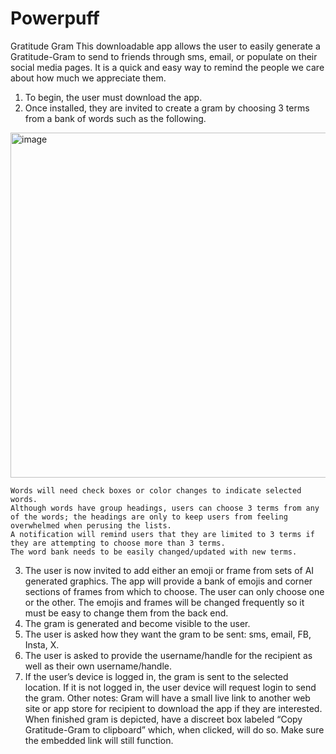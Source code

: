 # Powerpuff
Gratitude Gram
This downloadable app allows the user to easily generate a Gratitude-Gram to send to friends through sms, email, or populate on their social media pages. It is a quick and easy way to remind the people we care about how much we appreciate them.

1. To begin, the user must download the app.
2. Once installed, they are invited to create a gram by choosing 3 terms from a bank of words such
as the following.
<img width="552" alt="image" src="https://github.com/ZEJ-13/Powerpuff/assets/115769227/0b73da7d-0719-40f3-9f66-4c078203fc87">

	Words will need check boxes or color changes to indicate selected words.
	Although words have group headings, users can choose 3 terms from any of the words; the headings are only to keep users from feeling overwhelmed when perusing the lists.
	A notification will remind users that they are limited to 3 terms if they are attempting to choose more than 3 terms.
	The word bank needs to be easily changed/updated with new terms.
3. The user is now invited to add either an emoji or frame from sets of AI generated graphics.
	The app will provide a bank of emojis and corner sections of frames from which to choose.
	The user can only choose one or the other.
	The emojis and frames will be changed frequently so it must be easy to change them from the back end.
4. The gram is generated and become visible to the user.
5. The user is asked how they want the gram to be sent: sms, email, FB, Insta, X.
6. The user is asked to provide the username/handle for the recipient as well as their own username/handle.
7. If the user’s device is logged in, the gram is sent to the selected location. If it is not logged in, the user device will request login to send the gram.
	Other notes:
	Gram will have a small live link to another web site or app store for recipient to download the app if they are interested.
	When finished gram is depicted, have a discreet box labeled “Copy Gratitude-Gram to clipboard” which, when clicked, will do so. Make sure the embedded link will still function.
